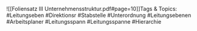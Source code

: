 
![[Foliensatz III Unternehmensstruktur.pdf#page=10]]Tags & Topics:
   #Leitungseben
   #Direktionsr
   #Stabstelle
   #Unterordnung
   #Leitungsebenen
   #Arbeitsplaner
   #Leitungsspann
   #Leitungsspanne
   #Hierarchie
